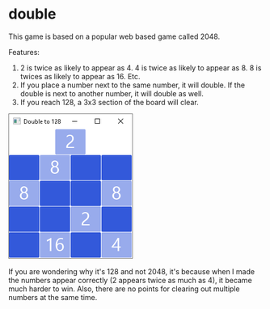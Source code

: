 # double

This game is based on a popular web based game called 2048.

Features:

1. 2 is twice as likely to appear as 4. 4 is twice as likely to appear as 8. 8 is twices as likely to appear as 16. Etc.
2. If you place a number next to the same number, it will double. If the double is next to another number, it will double as well.
3. If you reach 128, a 3x3 section of the board will clear.

![pic](pic.png)

If you are wondering why it's 128 and not 2048, it's because when I made the numbers appear correctly (2 appears twice as much as 4), it became much harder to win.
Also, there are no points for clearing out multiple numbers at the same time.
